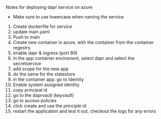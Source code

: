 Notes for deploying dapr service on azure

- Make sure to use lowercase when naming the service

1. Create dockerfile for service
2. update main.yaml
3. Push to main
4. Create new container in azure, with the container from the container regestry
5. enable dapr & ingress (port 80)
6. In the app container enviroment, select dapr and select the secretservice
7. add scope for the  new app
8. do the same for the statestore
9. in the container app: go to Identity
10. Enable system assigned identity
11. copy principal id
12. go to the daprvault (keyvault)
13. go to  access policies
14. click create and use the principle id
15. restart the application and test it out, checkout the logs for any errors
